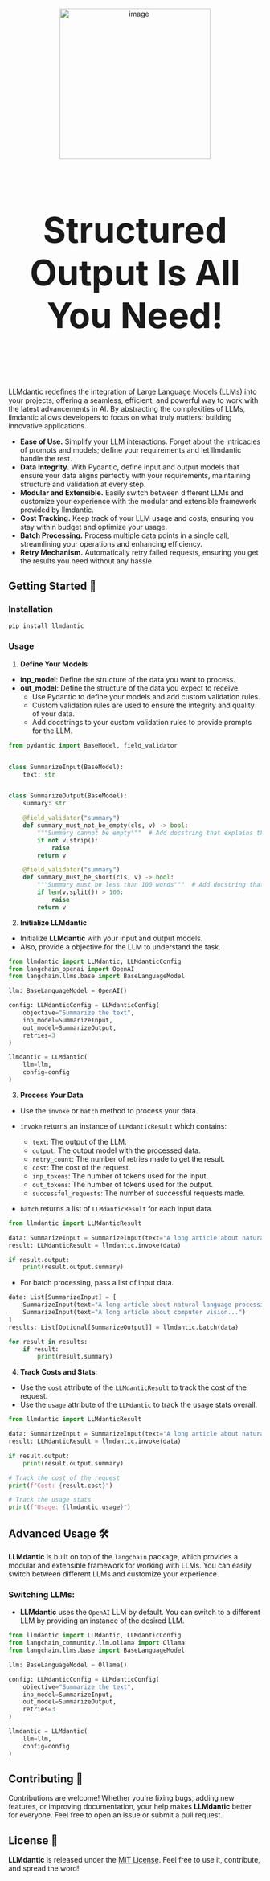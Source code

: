 <br>

<p align="center">
  <picture> 
    <img src="https://raw.githubusercontent.com/firattamur/llmdantic/main/.github/assets/llmdantic.png" alt="image" width="300">
  </picture>
</p>

<h3 style="font-size: 5em" align="center">
    Structured Output Is All You Need!
</h3>

<br>

LLMdantic redefines the integration of Large Language Models (LLMs) into your projects, offering a seamless, efficient,
and powerful way to work with the latest advancements in AI. By abstracting the complexities of LLMs, llmdantic allows
developers to focus on what truly matters: building innovative applications.

* **Ease of Use.** Simplify your LLM interactions. Forget about the intricacies of prompts and models; define your
  requirements and let llmdantic handle the rest.
* **Data Integrity.** With Pydantic, define input and output models that ensure your data aligns perfectly with your
  requirements, maintaining structure and validation at every step.
* **Modular and Extensible.** Easily switch between different LLMs and customize your experience with the modular and
  extensible framework provided by llmdantic.
* **Cost Tracking.** Keep track of your LLM usage and costs, ensuring you stay within budget and optimize your usage.
* **Batch Processing.** Process multiple data points in a single call, streamlining your operations and enhancing
  efficiency.
* **Retry Mechanism.** Automatically retry failed requests, ensuring you get the results you need without any hassle.

## Getting Started 🌟

### Installation

```bash
pip install llmdantic
```

### Usage

1. **Define Your Models**

- **inp_model**: Define the structure of the data you want to process.
- **out_model**: Define the structure of the data you expect to receive.
    - Use Pydantic to define your models and add custom validation rules.
    - Custom validation rules are used to ensure the integrity and quality of your data.
    - Add docstrings to your custom validation rules to provide prompts for the LLM.

```python
from pydantic import BaseModel, field_validator


class SummarizeInput(BaseModel):
    text: str


class SummarizeOutput(BaseModel):
    summary: str

    @field_validator("summary")
    def summary_must_not_be_empty(cls, v) -> bool:
        """Summary cannot be empty"""  # Add docstring that explains the validation rule. This will be used as a prompt for the LLM
        if not v.strip():
            raise
        return v

    @field_validator("summary")
    def summary_must_be_short(cls, v) -> bool:
        """Summary must be less than 100 words"""  # Add docstring that explains the validation rule. This will be used as a prompt for the LLM
        if len(v.split()) > 100:
            raise
        return v
```

2. **Initialize LLMdantic**

- Initialize **LLMdantic** with your input and output models.
- Also, provide a objective for the LLM to understand the task.

```python
from llmdantic import LLMdantic, LLMdanticConfig
from langchain_openai import OpenAI
from langchain.llms.base import BaseLanguageModel

llm: BaseLanguageModel = OpenAI()

config: LLMdanticConfig = LLMdanticConfig(
    objective="Summarize the text",
    inp_model=SummarizeInput,
    out_model=SummarizeOutput,
    retries=3
)

llmdantic = LLMdantic(
    llm=llm,
    config=config
)
```

3. **Process Your Data**

- Use the `invoke` or `batch` method to process your data.

- `invoke` returns an instance of `LLMdanticResult` which contains:
    - `text`: The output of the LLM.
    - `output`: The output model with the processed data.
    - `retry_count`: The number of retries made to get the result.
    - `cost`: The cost of the request.
    - `inp_tokens`: The number of tokens used for the input.
    - `out_tokens`: The number of tokens used for the output.
    - `successful_requests`: The number of successful requests made.

- `batch` returns a list of `LLMdanticResult` for each input data.

```python
from llmdantic import LLMdanticResult

data: SummarizeInput = SummarizeInput(text="A long article about natural language processing...")
result: LLMdanticResult = llmdantic.invoke(data)

if result.output:
    print(result.output.summary)
```

- For batch processing, pass a list of input data.

```python
data: List[SummarizeInput] = [
    SummarizeInput(text="A long article about natural language processing..."),
    SummarizeInput(text="A long article about computer vision...")
]
results: List[Optional[SummarizeOutput]] = llmdantic.batch(data)

for result in results:
    if result:
        print(result.summary)
```

4. **Track Costs and Stats**:

- Use the `cost` attribute of the `LLMdanticResult` to track the cost of the request.
- Use the `usage` attribute of the `LLMdantic` to track the usage stats overall.

```python
from llmdantic import LLMdanticResult

data: SummarizeInput = SummarizeInput(text="A long article about natural language processing...")
result: LLMdanticResult = llmdantic.invoke(data)

if result.output:
    print(result.output.summary)

# Track the cost of the request
print(f"Cost: {result.cost}")

# Track the usage stats
print(f"Usage: {llmdantic.usage}")
```

## Advanced Usage 🛠

**LLMdantic** is built on top of the `langchain` package, which provides a modular and extensible framework for working
with LLMs. You can easily switch between different LLMs and customize your experience.

### Switching LLMs:

- **LLMdantic** uses the `OpenAI` LLM by default. You can switch to a different LLM by providing an instance of the
  desired LLM.

```python
from llmdantic import LLMdantic, LLMdanticConfig
from langchain_community.llm.ollama import Ollama
from langchain.llms.base import BaseLanguageModel

llm: BaseLanguageModel = Ollama()

config: LLMdanticConfig = LLMdanticConfig(
    objective="Summarize the text",
    inp_model=SummarizeInput,
    out_model=SummarizeOutput,
    retries=3
)

llmdantic = LLMdantic(
    llm=llm,
    config=config
)

```

## Contributing 🤝

Contributions are welcome! Whether you're fixing bugs, adding new features, or improving documentation, your help makes
**LLMdantic** better for everyone. Feel free to open an issue or submit a pull request.

## License 📄

**LLMdantic** is released under the [MIT License](LICENSE). Feel free to use it, contribute, and spread the word!
